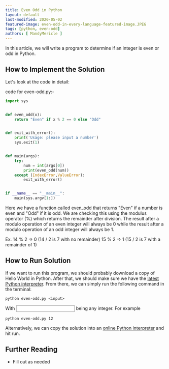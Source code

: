 ```yaml
---
title: Even Odd in Python  
layout: default  
last-modified: 2020-05-02
featured-image: even-odd-in-every-language-featured-image.JPEG 
tags: [python, even-odd]  
authors: [ MandyMericle ]
---
```


In this article, we will write a program to determine if an integer is even or odd in Python.

## How to Implement the Solution

Let's look at the code in detail:  

code for even-odd.py:-  

```python
import sys


def even_odd(x):
    return "Even" if x % 2 == 0 else "Odd"


def exit_with_error():
    print('Usage: please input a number')
    sys.exit(1)


def main(args):
    try:
        num = int(args[0])
        print(even_odd(num))
    except (IndexError,ValueError):
        exit_with_error()


if __name__ == "__main__":
    main(sys.argv[1:])

```

Here we have a function called even_odd that returns "Even" if a number is even and "Odd" if it is odd. We are checking this using the modulus operator (%) which returns the remainder after division. The result after a modulo operation of an even integer will always be 0 while the result after a modulo operation of an odd integer will always be 1.

Ex.
14 % 2 => 0 (14 / 2 is 7 with no remainder)
15 % 2 => 1 (15 / 2 is 7 with a remainder of 1)

## How to Run Solution

If we want to run this program, we should probably download a copy of
Hello World in Python. After that, we should make sure we have the
[latest Python interpreter][1]. From there, we can simply run the following
command in the terminal:

```console
python even-odd.py <input>
```

With <input> being any integer. For example

```console
python even-odd.py 12
```

Alternatively, we can copy the solution into an [online Python interpreter][2]
and hit run.

## Further Reading

- Fill out as needed

[1]: https://www.python.org/downloads/  
[2]: https://www.tutorialspoint.com/execute_python3_online.php  
